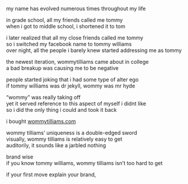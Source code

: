 my name has evolved numerous times throughout my life

in grade school, all my friends called me tommy  
when i got to middle school, i shortened it to tom

i later realized that all my close friends called me tommy  
so i switched my facebook name to tommy williams  
over night, all the people i barely knew started addressing me as tommy

the newest iteration, wommytilliams came about in college  
a bad breakup was causing me to be negative

people started joking that i had some type of alter ego  
if tommy williams was dr jekyll, wommy was mr hyde

“wommy” was really taking off  
yet it served reference to this aspect of myself i didnt like  
so i did the only thing i could and took it back

i bought [wommytilliams.com](//wommytilliams.com)

wommy tilliams’ uniqueness is a double-edged sword  
visually, wommy tilliams is relatively easy to get  
auditorily, it sounds like a jarbled nothing

brand wise  
if you know tommy williams, wommy tilliams isn’t too hard to get

if your first move explain your brand,
